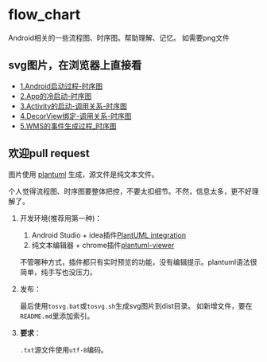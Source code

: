 # flow_chart
Android相关的一些流程图、时序图。帮助理解、记忆。
如需要png文件


## svg图片，在浏览器上直接看
- [1.Android启动过程-时序图](dist/1.Android启动过程-时序图.svg)
- [2.App的冷启动-时序图](dist/2.App的冷启动-时序图.svg)
- [3.Activity的启动-调用关系-时序图](dist/3.Activity的启动-调用关系-时序图.svg)
- [4.DecorView绑定-调用关系-时序图](dist/4.DecorView绑定-调用关系-时序图.svg)
- [5.WMS的事件生成过程_时序图](dist/5.WMS的事件生成过程_时序图.svg)

## 欢迎pull request
图片使用 [plantuml](https://plantuml.com/zh/) 生成，源文件是纯文本文件。

个人觉得流程图、时序图要整体把控，不要太扣细节。不然，信息太多，更不好理解了。

1. 开发环境(推荐用第一种)：

   1. Android Studio + idea插件[PlantUML integration](https://plugins.jetbrains.com/plugin/7017-plantuml-integration/)
   2. 纯文本编辑器 + chrome插件[plantuml-viewer](https://chrome.google.com/webstore/detail/plantuml-viewer/legbfeljfbjgfifnkmpoajgpgejojooj)

   不管哪种方式，插件都只有实时预览的功能，没有编辑提示。plantuml语法很简单，纯手写也没压力。
2. 发布：

    最后使用`tosvg.bat`或`tosvg.sh`生成svg图片到dist目录。
    如新增文件，要在`README.md`里添加索引。
3. **要求**：

   `.txt`源文件使用`utf-8`编码。

